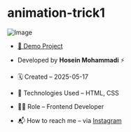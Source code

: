 # animation-trick1
![Image](https://github.com/user-attachments/assets/55200eb0-2fbe-48aa-bdc9-f61a4bdf328d)

- [🔗 Demo Project](https://hoseinmohammadi-dev.github.io/avada-plumber/)

- Developed by **Hosein Mohammadi** ⚡️

- 🗓 Created – 2025-05-17

- 🧪 Technologies Used – HTML, CSS 

- 🧑‍💻 Role – Frontend Developer

- 📬 How to reach me – via [Instagram](https://instagram.com/hoseinmdev)
